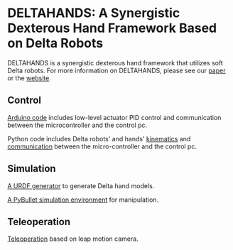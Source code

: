 # DELTAHANDS: A Synergistic Dexterous Hand Framework Based on Delta Robots
DELTAHANDS is a synergistic dexterous hand framework that utilizes soft Delta robots. For more information on DELTAHANDS, please see our [paper](https://arxiv.org/abs/2310.05266) or the [website](https://sites.google.com/view/deltahands/).

## Control
[Arduino code](https://github.com/iamlab-cmu/DeltaHands/tree/main/Arduino) includes low-level actuator PID control and communication between the microcontroller and the control pc.

Python code includes Delta robots' and hands' [kinematics](https://github.com/iamlab-cmu/DeltaHands/blob/main/Teleoperation/Kinematics_Hand.py) and [communication](https://github.com/iamlab-cmu/DeltaHands/blob/main/Teleoperation/DeltaHand.py) between the micro-controller and the control pc.

## Simulation
[A URDF generator](https://github.com/iamlab-cmu/DeltaHands/tree/main/Simulation/urdf_generator) to generate Delta hand models.

[A PyBullet simulation environment](https://github.com/iamlab-cmu/DeltaHands/blob/main/Simulation/grasp.py) for manipulation.

## Teleoperation
[Teleoperation](https://github.com/iamlab-cmu/DeltaHands/blob/main/Teleoperation/realtime_teleop_viz.py) based on leap motion camera.
